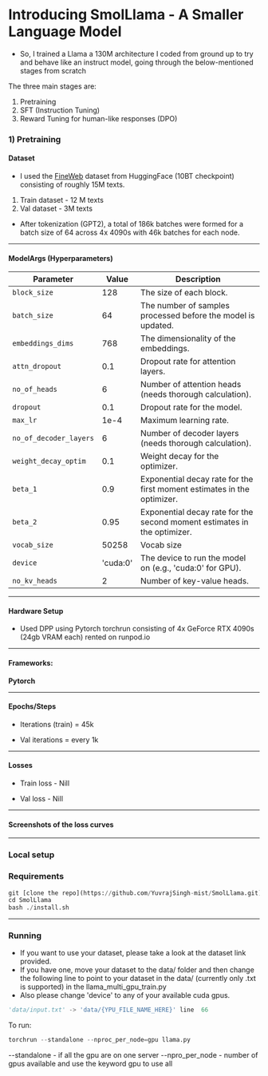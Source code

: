 
# Introducing SmolLlama - A Smaller Language Model 

- So, I trained a Llama a 130M architecture I coded from ground up to try and behave like an instruct model, going through the below-mentioned stages from scratch 

The three main stages are:

1) Pretraining
2) SFT (Instruction Tuning)
3) Reward Tuning for human-like responses (DPO)


 ### 1) Pretraining

#### Dataset

 - I used the [FineWeb](https://huggingface.co/datasets/HuggingFaceFW/fineweb?row=0) dataset from HuggingFace (10BT checkpoint) consisting of roughly 15M texts.

  1) Train dataset - 12 M texts
  2) Val dataset - 3M texts

- After tokenization (GPT2), a total of 186k batches were formed for a batch size of 64 across 4x 4090s with 46k batches for each node.

---

####  ModelArgs (Hyperparameters)

| Parameter              | Value         | Description                                                                 |
|------------------------|---------------|-----------------------------------------------------------------------------|
| `block_size`           | 128           | The size of each block.                                                     |
| `batch_size`           | 64            | The number of samples processed before the model is updated.                |
| `embeddings_dims`      | 768           | The dimensionality of the embeddings.                                       |
| `attn_dropout`         | 0.1           | Dropout rate for attention layers.                                          |
| `no_of_heads`          | 6             | Number of attention heads (needs thorough calculation).                     |
| `dropout`              | 0.1           | Dropout rate for the model.                                                 |
| `max_lr`               | 1e-4          | Maximum learning rate.                                                      |
| `no_of_decoder_layers` | 6             | Number of decoder layers (needs thorough calculation).                      |
| `weight_decay_optim`   | 0.1           | Weight decay for the optimizer.                                             |
| `beta_1`               | 0.9           | Exponential decay rate for the first moment estimates in the optimizer.     |
| `beta_2`               | 0.95          | Exponential decay rate for the second moment estimates in the optimizer.    |
| `vocab_size`           | 50258         | Vocab size                                                                  |
| `device`               | 'cuda:0'      | The device to run the model on (e.g., 'cuda:0' for GPU).                    |
| `no_kv_heads`          | 2             | Number of key-value heads.                                                 
---
#### Hardware Setup

 - Used DPP using Pytorch torchrun consisting of 4x GeForce RTX 4090s (24gb VRAM each) rented on runpod.io
---

#### Frameworks:
**Pytorch**


--- 

#### Epochs/Steps
- Iterations (train) = 45k

- Val iterations = every 1k
---

#### Losses
- Train loss - Nill

- Val loss - Nill

---

#### Screenshots of the loss curves


---

### Local setup


### Requirements

```python
git [clone the repo](https://github.com/YuvrajSingh-mist/SmolLlama.git)
cd SmolLlama
bash ./install.sh

```

---

### Running

- If you want to use your dataset, please take a look at the dataset link provided.
- If you have one, move your dataset to the data/ folder and then change the following line to point to your dataset in the data/ (currently only .txt is supported) in the llama_multi_gpu_train.py
- Also please change 'device' to any of your available cuda gpus.

```python
'data/input.txt' -> 'data/{YPU_FILE_NAME_HERE}' line  66

```
To run:

```python
torchrun --standalone --nproc_per_node=gpu llama.py
```
--standalone - if all the gpu are on one server
--npro_per_node - number of gpus available and use the keyword gpu to use all
